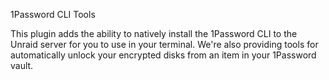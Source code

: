 1Password CLI Tools

This plugin adds the ability to natively install the 1Password CLI to the Unraid server for you to use in your terminal.
We're also providing tools for automatically unlock your encrypted disks from an item in your 1Password vault.
